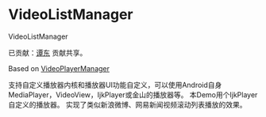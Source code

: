 # VideoListManager
VideoListManager

已贡献：[谭东](https://github.com/zuichu/VideoListManager)  贡献共享。


Based on [VideoPlayerManager](https://github.com/danylovolokh/VideoPlayerManager)


支持自定义播放器内核和播放器UI功能自定义，可以使用Android自身MediaPlayer，VideoView，IjkPlayer或金山的播放器等。
本Demo用个IjkPlayer自定义的播放器。
实现了类似新浪微博、网易新闻视频滚动列表播放的效果。
